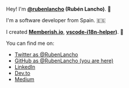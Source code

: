 Hey! I'm **<a href="https://x.com/rubenlancho" target="_blank">@rubenlancho</a> (Rubén Lancho)**. 👋

I'm a software developer from Spain. 🇪🇸

I created **[Memberish.io](https://memberish.io)**, **[vscode-i18n-helper](https://marketplace.visualstudio.com/items?itemName=RubenLancho.vscode-i18n-helper))**. 🚀


You can find me on:

* [Twitter as @RubenLancho](https://x.com/rubenlancho)
* [GitHub as @RubenLancho (you are here)](https://github.com/rubenlancho)
* [LinkedIn](http://linkedin.com/in/rubenlancho/)
* [Dev.to](https://dev.to/rubenlancho)
* [Medium](https://medium.com/@rubenlancho)
